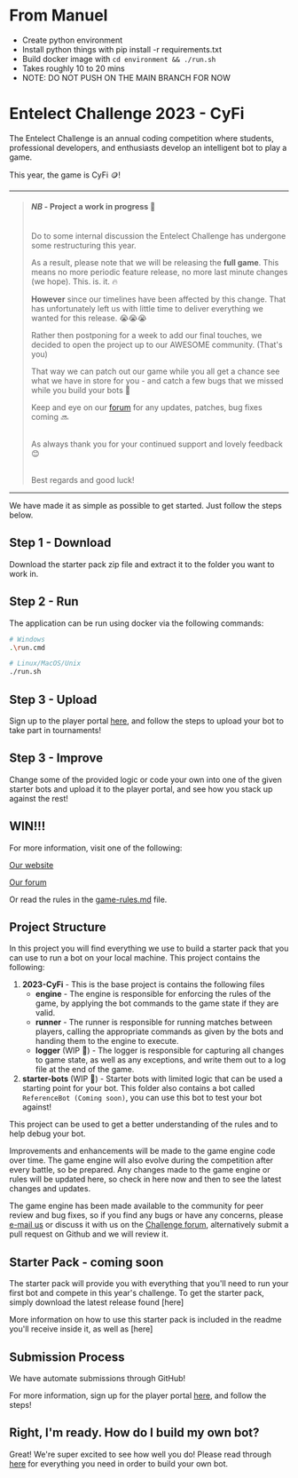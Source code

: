 # From Manuel
- Create python environment
- Install python things with pip install -r requirements.txt
- Build docker image with `cd environment && ./run.sh`
- Takes roughly 10 to 20 mins
- NOTE: DO NOT PUSH ON THE MAIN BRANCH FOR NOW

# Entelect Challenge 2023 - CyFi

The Entelect Challenge is an annual coding competition where students, professional developers, and enthusiasts develop an intelligent bot to play a game.

This year, the game is CyFi 🪙!

---


>#### _NB_ - **Project a work in progress** 🔧
>\
>Do to some internal discussion the Entelect Challenge has undergone some restructuring this year.
>
> As a result, please note that we will be releasing the **full game**. This means no more periodic feature release, no more last minute changes (we hope). This. is. it. 🔥
>
>**However** since our timelines have been affected by this change. That has unfortunately left us with little time to deliver everything we wanted for this release. 😭😭😭
>
>Rather then postponing for a week to add our final touches, we decided to open the project up to our AWESOME community. (That's you)
>
>That way we can patch out our game while you all get a chance see what we have in store for you - and catch a few bugs that we missed while you build your bots 🤭
>
>Keep and eye on our [forum](http://forum.entelect.co.za/) for any updates, patches, bug fixes coming 🔜
>
>\
>As always thank you for your continued support and lovely feedback 😊
>
>\
> Best regards and good luck!

---

We have made it as simple as possible to get started. Just follow the steps below.

## Step 1 - Download
Download the starter pack zip file and extract it to the folder you want to work in.

## Step 2 - Run
The application can be run using docker via the following commands:

```sh
# Windows
.\run.cmd
```

```sh
# Linux/MacOS/Unix
./run.sh
```

## Step 3 - Upload
Sign up to the player portal [here](https://challenge.entelect.co.za/login), and follow the steps to upload your bot to take part in tournaments!

## Step 3 - Improve
Change some of the provided logic or code your own into one of the given starter bots and upload it to the player portal, and see how you stack up against the rest!

## WIN!!!
For more information, visit one of the following:

[Our website](https://challenge.entelect.co.za)

[Our forum](https://forum.entelect.co.za)

Or read the rules in the [game-rules.md](./2023-CyFi/GAMERULES.md) file.

## Project Structure

In this project you will find everything we use to build a starter pack that you can use to run a bot on your local machine. This project contains the following:

1. **2023-CyFi** - This is the base project is contains the following files
    * **engine** - The engine is responsible for enforcing the rules of the game, by applying the bot commands to the game state if they are valid.
    * **runner** - The runner is responsible for running matches between players, calling the appropriate commands as given by the bots and handing them to the engine to execute.
    * **logger** (WIP 🔧) - The logger is responsible for capturing all changes to game state, as well as any exceptions, and write them out to a log file at the end of the game.
4. **starter-bots** (WIP 🔧) - Starter bots with limited logic that can be used a starting point for your bot. This folder also contains a bot called `ReferenceBot (Coming soon)`, you can use this bot to test your bot against!

This project can be used to get a better understanding of the rules and to help debug your bot.

Improvements and enhancements will be made to the game engine code over time. The game engine will also evolve during the competition after every battle, so be prepared. Any changes made to the game engine or rules will be updated here, so check in here now and then to see the latest changes and updates.

The game engine has been made available to the community for peer review and bug fixes, so if you find any bugs or have any concerns, please [e-mail us](mailto:challenge@entelect.co.za) or discuss it with us on the [Challenge forum](http://forum.entelect.co.za/), alternatively submit a pull request on Github and we will review it.

## Starter Pack - coming soon
The starter pack will provide you with everything that you'll need to run your first bot and compete in this year's challenge. To get the starter pack, simply download the latest release found [here]

More information on how to use this starter pack is included in the readme you'll receive inside it, as well as [here]
## Submission Process

We have automate submissions through GitHub!

For more information, sign up for the player portal [here](https://challenge.entelect.co.za/login), and follow the steps!


## Right, I'm ready. How do I build my own bot?

Great! We're super excited to see how well you do!
Please read through [here](./starter-bots/README.md) for everything you need in order to build your own bot. 
